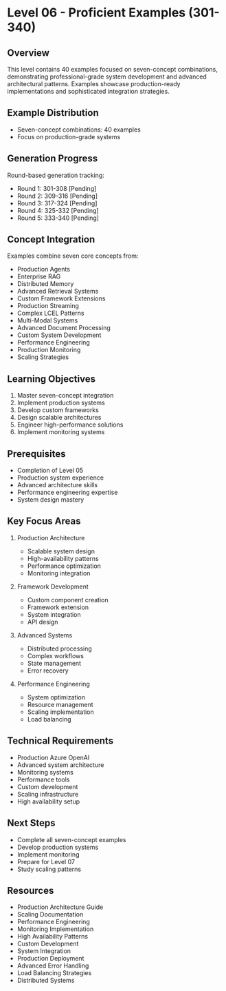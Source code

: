 # Level 06 - Proficient Examples (301-340)

## Overview
This level contains 40 examples focused on seven-concept combinations, demonstrating professional-grade system development and advanced architectural patterns. Examples showcase production-ready implementations and sophisticated integration strategies.

## Example Distribution
- Seven-concept combinations: 40 examples
- Focus on production-grade systems

## Generation Progress
Round-based generation tracking:
- Round 1: 301-308 [Pending]
- Round 2: 309-316 [Pending]
- Round 3: 317-324 [Pending]
- Round 4: 325-332 [Pending]
- Round 5: 333-340 [Pending]

## Concept Integration
Examples combine seven core concepts from:
- Production Agents
- Enterprise RAG
- Distributed Memory
- Advanced Retrieval Systems
- Custom Framework Extensions
- Production Streaming
- Complex LCEL Patterns
- Multi-Modal Systems
- Advanced Document Processing
- Custom System Development
- Performance Engineering
- Production Monitoring
- Scaling Strategies

## Learning Objectives
1. Master seven-concept integration
2. Implement production systems
3. Develop custom frameworks
4. Design scalable architectures
5. Engineer high-performance solutions
6. Implement monitoring systems

## Prerequisites
- Completion of Level 05
- Production system experience
- Advanced architecture skills
- Performance engineering expertise
- System design mastery

## Key Focus Areas
1. Production Architecture
   - Scalable system design
   - High-availability patterns
   - Performance optimization
   - Monitoring integration

2. Framework Development
   - Custom component creation
   - Framework extension
   - System integration
   - API design

3. Advanced Systems
   - Distributed processing
   - Complex workflows
   - State management
   - Error recovery

4. Performance Engineering
   - System optimization
   - Resource management
   - Scaling implementation
   - Load balancing

## Technical Requirements
- Production Azure OpenAI
- Advanced system architecture
- Monitoring systems
- Performance tools
- Custom development
- Scaling infrastructure
- High availability setup

## Next Steps
- Complete all seven-concept examples
- Develop production systems
- Implement monitoring
- Prepare for Level 07
- Study scaling patterns

## Resources
- Production Architecture Guide
- Scaling Documentation
- Performance Engineering
- Monitoring Implementation
- High Availability Patterns
- Custom Development
- System Integration
- Production Deployment
- Advanced Error Handling
- Load Balancing Strategies
- Distributed Systems